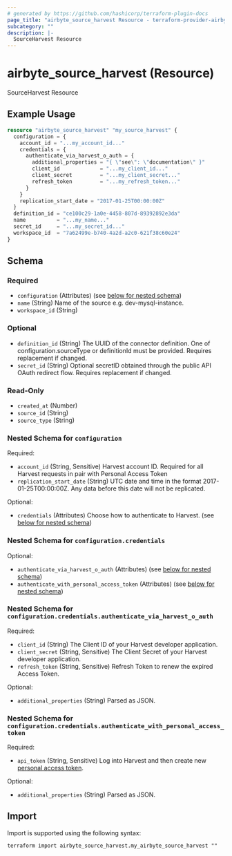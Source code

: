 ```yaml
---
# generated by https://github.com/hashicorp/terraform-plugin-docs
page_title: "airbyte_source_harvest Resource - terraform-provider-airbyte"
subcategory: ""
description: |-
  SourceHarvest Resource
---
```


# airbyte_source_harvest (Resource)

SourceHarvest Resource

## Example Usage

```terraform
resource "airbyte_source_harvest" "my_source_harvest" {
  configuration = {
    account_id = "...my_account_id..."
    credentials = {
      authenticate_via_harvest_o_auth = {
        additional_properties = "{ \"see\": \"documentation\" }"
        client_id             = "...my_client_id..."
        client_secret         = "...my_client_secret..."
        refresh_token         = "...my_refresh_token..."
      }
    }
    replication_start_date = "2017-01-25T00:00:00Z"
  }
  definition_id = "ce100c29-1a0e-4458-807d-89392892e3da"
  name          = "...my_name..."
  secret_id     = "...my_secret_id..."
  workspace_id  = "7a62499e-b740-4a2d-a2c0-621f38c60e24"
}
```

<!-- schema generated by tfplugindocs -->
## Schema

### Required

- `configuration` (Attributes) (see [below for nested schema](#nestedatt--configuration))
- `name` (String) Name of the source e.g. dev-mysql-instance.
- `workspace_id` (String)

### Optional

- `definition_id` (String) The UUID of the connector definition. One of configuration.sourceType or definitionId must be provided. Requires replacement if changed.
- `secret_id` (String) Optional secretID obtained through the public API OAuth redirect flow. Requires replacement if changed.

### Read-Only

- `created_at` (Number)
- `source_id` (String)
- `source_type` (String)

<a id="nestedatt--configuration"></a>
### Nested Schema for `configuration`

Required:

- `account_id` (String, Sensitive) Harvest account ID. Required for all Harvest requests in pair with Personal Access Token
- `replication_start_date` (String) UTC date and time in the format 2017-01-25T00:00:00Z. Any data before this date will not be replicated.

Optional:

- `credentials` (Attributes) Choose how to authenticate to Harvest. (see [below for nested schema](#nestedatt--configuration--credentials))

<a id="nestedatt--configuration--credentials"></a>
### Nested Schema for `configuration.credentials`

Optional:

- `authenticate_via_harvest_o_auth` (Attributes) (see [below for nested schema](#nestedatt--configuration--credentials--authenticate_via_harvest_o_auth))
- `authenticate_with_personal_access_token` (Attributes) (see [below for nested schema](#nestedatt--configuration--credentials--authenticate_with_personal_access_token))

<a id="nestedatt--configuration--credentials--authenticate_via_harvest_o_auth"></a>
### Nested Schema for `configuration.credentials.authenticate_via_harvest_o_auth`

Required:

- `client_id` (String) The Client ID of your Harvest developer application.
- `client_secret` (String, Sensitive) The Client Secret of your Harvest developer application.
- `refresh_token` (String, Sensitive) Refresh Token to renew the expired Access Token.

Optional:

- `additional_properties` (String) Parsed as JSON.


<a id="nestedatt--configuration--credentials--authenticate_with_personal_access_token"></a>
### Nested Schema for `configuration.credentials.authenticate_with_personal_access_token`

Required:

- `api_token` (String, Sensitive) Log into Harvest and then create new <a href="https://id.getharvest.com/developers"> personal access token</a>.

Optional:

- `additional_properties` (String) Parsed as JSON.

## Import

Import is supported using the following syntax:

```shell
terraform import airbyte_source_harvest.my_airbyte_source_harvest ""
```
